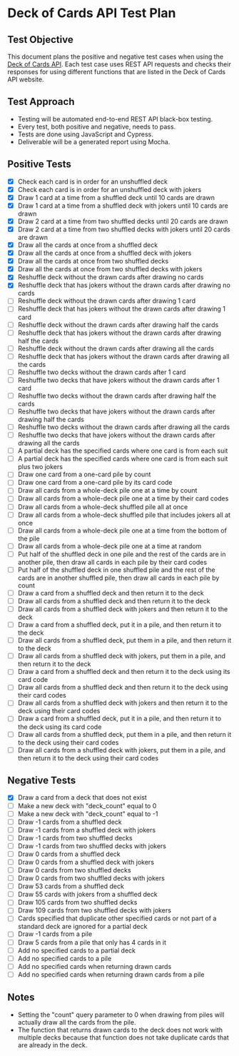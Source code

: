 # Deck of Cards API Test Plan

## Test Objective

This document plans the positive and negative test cases when using the [Deck of Cards API](https://www.deckofcardsapi.com/). Each test case uses REST API requests and checks their responses for using different functions that are listed in the Deck of Cards API website.

## Test Approach

- Testing will be automated end-to-end REST API black-box testing.
- Every test, both positive and negative, needs to pass.
- Tests are done using JavaScript and Cypress.
- Deliverable will be a generated report using Mocha.

## Positive Tests

- [x] Check each card is in order for an unshuffled deck
- [x] Check each card is in order for an unshuffled deck with jokers
- [x] Draw 1 card at a time from a shuffled deck until 10 cards are drawn
- [x] Draw 1 card at a time from a shuffled deck with jokers until 10 cards are drawn
- [x] Draw 2 card at a time from two shuffled decks until 20 cards are drawn
- [x] Draw 2 card at a time from two shuffled decks with jokers until 20 cards are drawn
- [x] Draw all the cards at once from a shuffled deck
- [x] Draw all the cards at once from a shuffled deck with jokers
- [x] Draw all the cards at once from two shuffled decks
- [x] Draw all the cards at once from two shuffled decks with jokers
- [x] Reshuffle deck without the drawn cards after drawing no cards
- [x] Reshuffle deck that has jokers without the drawn cards after drawing no cards
- [ ] Reshuffle deck without the drawn cards after drawing 1 card
- [ ] Reshuffle deck that has jokers without the drawn cards after drawing 1 card
- [ ] Reshuffle deck without the drawn cards after drawing half the cards
- [ ] Reshuffle deck that has jokers without the drawn cards after drawing half the cards
- [ ] Reshuffle deck without the drawn cards after drawing all the cards
- [ ] Reshuffle deck that has jokers without the drawn cards after drawing all the cards
- [ ] Reshuffle two decks without the drawn cards after 1 card
- [ ] Reshuffle two decks that have jokers without the drawn cards after 1 card
- [ ] Reshuffle two decks without the drawn cards after drawing half the cards
- [ ] Reshuffle two decks that have jokers without the drawn cards after drawing half the cards
- [ ] Reshuffle two decks without the drawn cards after drawing all the cards
- [ ] Reshuffle two decks that have jokers without the drawn cards after drawing all the cards
- [ ] A partial deck has the specified cards where one card is from each suit
- [ ] A partial deck has the specified cards where one card is from each suit plus two jokers
- [ ] Draw one card from a one-card pile by count
- [ ] Draw one card from a one-card pile by its card code
- [ ] Draw all cards from a whole-deck pile one at a time by count
- [ ] Draw all cards from a whole-deck pile one at a time by their card codes
- [ ] Draw all cards from a whole-deck shuffled pile all at once
- [ ] Draw all cards from a whole-deck shuffled pile that includes jokers all at once
- [ ] Draw all cards from a whole-deck pile one at a time from the bottom of the pile
- [ ] Draw all cards from a whole-deck pile one at a time at random
- [ ] Put half of the shuffled deck in one pile and the rest of the cards are in another pile, then draw all cards in each pile by their card codes
- [ ] Put half of the shuffled deck in one shuffled pile and the rest of the cards are in another shuffled pile, then draw all cards in each pile by count
- [ ] Draw a card from a shuffled deck and then return it to the deck
- [ ] Draw all cards from a shuffled deck and then return it to the deck
- [ ] Draw all cards from a shuffled deck with jokers and then return it to the deck
- [ ] Draw a card from a shuffled deck, put it in a pile, and then return it to the deck
- [ ] Draw all cards from a shuffled deck, put them in a pile, and then return it to the deck
- [ ] Draw all cards from a shuffled deck with jokers, put them in a pile, and then return it to the deck
- [ ] Draw a card from a shuffled deck and then return it to the deck using its card code
- [ ] Draw all cards from a shuffled deck and then return it to the deck using their card codes
- [ ] Draw all cards from a shuffled deck with jokers and then return it to the deck using their card codes
- [ ] Draw a card from a shuffled deck, put it in a pile, and then return it to the deck using its card code
- [ ] Draw all cards from a shuffled deck, put them in a pile, and then return it to the deck using their card codes
- [ ] Draw all cards from a shuffled deck with jokers, put them in a pile, and then return it to the deck using their card codes

## Negative Tests

- [x] Draw a card from a deck that does not exist
- [ ] Make a new deck with "deck_count" equal to 0
- [ ] Make a new deck with "deck_count" equal to -1
- [ ] Draw -1 cards from a shuffled deck
- [ ] Draw -1 cards from a shuffled deck with jokers
- [ ] Draw -1 cards from two shuffled decks
- [ ] Draw -1 cards from two shuffled decks with jokers
- [ ] Draw 0 cards from a shuffled deck
- [ ] Draw 0 cards from a shuffled deck with jokers
- [ ] Draw 0 cards from two shuffled decks
- [ ] Draw 0 cards from two shuffled decks with jokers
- [ ] Draw 53 cards from a shuffled deck
- [ ] Draw 55 cards with jokers from a shuffled deck
- [ ] Draw 105 cards from two shuffled decks
- [ ] Draw 109 cards from two shuffled decks with jokers
- [ ] Cards specified that duplicate other specified cards or not part of a standard deck are ignored for a partial deck
- [ ] Draw -1 cards from a pile
- [ ] Draw 5 cards from a pile that only has 4 cards in it
- [ ] Add no specified cards to a partial deck
- [ ] Add no specified cards to a pile
- [ ] Add no specified cards when returning drawn cards
- [ ] Add no specified cards when returning drawn cards from a pile

## Notes

- Setting the "count" query parameter to 0 when drawing from piles will actually draw all the cards from the pile.
- The function that returns drawn cards to the deck does not work with multiple decks because that function does not take duplicate cards that are already in the deck.
